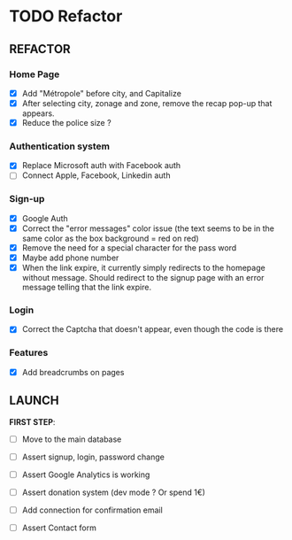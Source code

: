 # TODO Refactor

## REFACTOR

### Home Page

- [x] Add "Métropole" before city, and Capitalize
- [x] After selecting city, zonage and zone, remove the recap pop-up that appears.
- [x] Reduce the police size ?

### Authentication system

- [x] Replace Microsoft auth with Facebook auth
- [ ] Connect Apple, Facebook, Linkedin auth

### Sign-up

- [x] Google Auth
- [x] Correct the "error messages" color issue (the text seems to be in the same color as the box background = red on red)
- [x] Remove the need for a special character for the pass word
- [x] Maybe add phone number
- [x] When the link expire, it currently simply redirects to the homepage without message. Should redirect to the signup page with an error message telling that the link expire.

### Login

- [x] Correct the Captcha that doesn't appear, even though the code is there

### Features

- [x] Add breadcrumbs on pages

## LAUNCH

**FIRST STEP**:

- [ ] Move to the main database

- [ ] Assert signup, login, password change
- [ ] Assert Google Analytics is working
- [ ] Assert donation system (dev mode ? Or spend 1€)
- [ ] Add connection for confirmation email
- [ ] Assert Contact form
